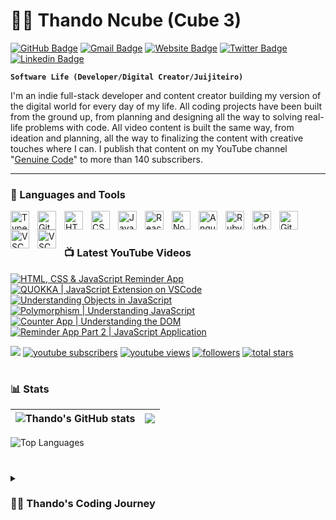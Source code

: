 # 🤼‍♂️ Thando Ncube (Cube 3)

[![GitHub Badge](https://img.shields.io/badge/-@thandoncube1-%23181717?style=flat&logo=github)](https://github.com/thandoncube1) [![Gmail Badge](https://img.shields.io/badge/-ncubethando20@gmail.com-c14438?style=flat&logo=Gmail&logoColor=white&link=mailto:ncubethando20@gmail.com)](mailto:ncubethando20@gmail.com) [![Website Badge](https://img.shields.io/website?color=0ab9e6&style=flat&up_message=portfolio.runakodesigns.com&url=http%3A%2F%2Fportfolio.runakodesigns.com%2F)](https://portfolio.runakodesigns.com) [![Twitter Badge](https://img.shields.io/badge/-@thandotwitter-1ca0f1?style=flat-square&labelColor=1ca0f1&logo=twitter&logoColor=white&link=https://twitter.com/thandon20)](https://twitter.com/thandon20) [![Linkedin Badge](https://img.shields.io/badge/-@thandoNcube-blue?style=flat&logo=Linkedin&logoColor=white&link=https://www.linkedin.com/in/thando-ncube/)](https://www.linkedin.com/in/thando-ncube/)

**`Software Life (Developer/Digital Creator/Juijiteiro)`** 

I'm an indie full-stack developer and content creator building my version of the digital world for every day of my life. All coding projects have been built from the ground up, from planning and designing all the way to solving real-life problems with code. All video content is built the same way, from ideation and planning, all the way to finalizing the content with creative touches where I can. I publish that content on my YouTube channel "[Genuine Code](https://www.youtube.com/@genuinecode3097)" to more than 140 subscribers.
 
---

### 🧰 Languages and Tools

<img align="left" alt="TypeScript" width="30px" style="padding-right:10px;" src="https://cdn.jsdelivr.net/gh/devicons/devicon/icons/typescript/typescript-plain.svg" />
<img align="left" alt="Git" width="30px" style="padding-right:10px;" src="https://cdn.jsdelivr.net/gh/devicons/devicon/icons/git/git-original.svg" />
<img align="left" alt="HTML" width="30px" style="padding-right:10px;" src="https://cdn.jsdelivr.net/gh/devicons/devicon/icons/html5/html5-plain.svg" />
<img align="left" alt="CSS" width="30px" style="padding-right:10px;" src="https://cdn.jsdelivr.net/gh/devicons/devicon/icons/css3/css3-plain.svg" />
<img align="left" alt="JavaScript" width="30px" style="padding-right:10px;" src="https://cdn.jsdelivr.net/gh/devicons/devicon/icons/javascript/javascript-plain.svg" />
<img align="left" alt="React" width="30px" style="padding-right:10px;" src="https://cdn.jsdelivr.net/gh/devicons/devicon/icons/react/react-original.svg" />
<img align="left" alt="NodeJS" width="30px" style="padding-right:10px;" src="https://cdn.jsdelivr.net/gh/devicons/devicon/icons/nodejs/nodejs-original.svg" />
<img align="left" alt="Angular" width="30px" style="padding-right:10px;" src="https://cdn.jsdelivr.net/gh/devicons/devicon/icons/angularjs/angularjs-plain.svg" />
<img align="left" alt="Ruby" width="30px" style="padding-right:10px;" src="https://cdn.jsdelivr.net/gh/devicons/devicon@latest/icons/ruby/ruby-plain.svg" />
<img align="left" alt="Python" width="30px" style="padding-right:10px;" src="https://cdn.jsdelivr.net/gh/devicons/devicon/icons/python/python-plain.svg" />
<img align="left" alt="GitHub" width="30px" style="padding-right:10px;" src="https://cdn.jsdelivr.net/gh/devicons/devicon/icons/github/github-original.svg" />
<img align="left" alt="VSCode" width="30px" style="padding-right:10px;" src="https://cdn.jsdelivr.net/gh/devicons/devicon@latest/icons/vscode/vscode-original.svg" />
<img align="left" alt="VSCode" width="30px" style="padding-right:10px;" src="https://cdn.jsdelivr.net/gh/devicons/devicon@latest/icons/materialui/materialui-plain.svg" />
<br />

#

### 📺 Latest YouTube Videos

<!-- BEGIN YOUTUBE-CARDS -->
[![HTML, CSS & JavaScript Reminder App](https://ytcards.demolab.com/?id=wBp9-Tv8zJI&title=HTML+CSS+JavaScript+Reminder+App&lang=en&timestamp=1626580800&background_color=%230d1117&title_color=%23ffffff&stats_color=%23dedede&max_title_lines=1&width=250&border_radius=5&duration=395 "HTML, CSS & JavaScript Reminder App")](https://www.youtube.com/watch?v=wBp9-Tv8zJI)
[![QUOKKA | JavaScript Extension on VSCode](https://ytcards.demolab.com/?id=MtOgXIdkzOY&title=QUOKKA+|+JavaScript+Extension+on+VSCode&lang=en&timestamp=1625457600&background_color=%230d1117&title_color=%23ffffff&stats_color=%23dedede&max_title_lines=1&width=250&border_radius=5&duration=32 "QUOKKA | JavaScript Extension on VSCode")](https://www.youtube.com/watch?v=MtOgXIdkzOY)
[![Understanding Objects in JavaScript](https://ytcards.demolab.com/?id=kSBVQ4q6yBU&title=Understanding+Objects+in+JavaScript&lang=en&timestamp=1622174400&background_color=%230d1117&title_color=%23ffffff&stats_color=%23dedede&max_title_lines=1&width=250&border_radius=5&duration=55 "Understanding Objects in JavaScript")](https://www.youtube.com/watch?v=kSBVQ4q6yBU)
[![Polymorphism | Understanding JavaScript](https://ytcards.demolab.com/?id=CfOrvLI5Blc&title=Polymorphism+|+Understanding+JavaScript&lang=en&timestamp=1623556800&background_color=%230d1117&title_color=%23ffffff&stats_color=%23dedede&max_title_lines=1&width=250&border_radius=5&duration=33 "Polymorphism | Understanding JavaScript")](https://www.youtube.com/watch?v=CfOrvLI5Blc)
[![Counter App | Understanding the DOM](https://ytcards.demolab.com/?id=XKO-SHideF4&title=Counter+App+|+Understanding+the+DOM&lang=en&timestamp=1623643200&background_color=%230d1117&title_color=%23ffffff&stats_color=%23dedede&max_title_lines=1&width=250&border_radius=5&duration=792 "Counter App | Understanding the DOM")](https://www.youtube.com/watch?v=XKO-SHideF4)
[![Reminder App Part 2 | JavaScript Application](https://ytcards.demolab.com/?id=j5QR1GumLL4&title=Reminder+App+Part+2+|+JavaScript+Application&lang=en&timestamp=1626840000&background_color=%230d1117&title_color=%23ffffff&stats_color=%23dedede&max_title_lines=1&width=250&border_radius=5&duration=50 "Reminder App Part 2 | JavaScript Application")](https://www.youtube.com/watch?v=j5QR1GumLL4)
<!-- END YOUTUBE-CARDS -->

   <p align="left">
      <a href="https://www.youtube.com/@genuinecode3097?sub_confirmation=1">
         <img src="https://custom-icon-badges.demolab.com/badge/-Subscribe%20For%20More-red?style=for-the-badge&logo=video&logoColor=white"/></a>
      <a href="https://www.youtube.com/@genuinecode3097?Sub_Confirmation=1">
         <img alt="youtube subscribers" title="Subscribe to my YouTube channel" src="https://custom-icon-badges.demolab.com/youtube/channel/subscribers/UCCSDOV3aYl-BaoBOTqHB36Q?color=%23E05D44&label=SUBSCRIBE&logo=video&logoColor=white&style=for-the-badge&labelColor=CE4630"/></a> 
      <a href="https://www.youtube.com/@genuinecode3097">
         <img alt="youtube views" title="YouTube views" src="https://custom-icon-badges.demolab.com/youtube/channel/views/UCCSDOV3aYl-BaoBOTqHB36Q?color=%23E1AD0E&logo=eye&logoColor=white&style=for-the-badge&labelColor=C79600"/></a> 
      <a href="https://github.com/thandoncube1?tab=followers">
         <img alt="followers" title="Follow me on Github" src="https://custom-icon-badges.demolab.com/github/followers/thandoncube1?color=236ad3&labelColor=1155ba&style=for-the-badge&logo=person-add&label=Follow&logoColor=white"/></a>
      <a href="https://github.com/thandoncube1?tab=repositories&sort=stargazers">
         <img alt="total stars" title="Total stars on GitHub" src="https://custom-icon-badges.demolab.com/github/stars/thandoncube1?color=55960c&style=for-the-badge&labelColor=488207&logo=star"/></a>
   </p>

#

### 📊 Stats

|![Thando's GitHub stats](https://github-readme-stats-thando.vercel.app/api?username=thandoncube1&show_icons=true&theme=radical) | <a href="https://github.com/thandoncube1/github-readme-stats-thandoncube1"><img align="center" src="https://github-readme-stats-thando.vercel.app/api/top-langs/?username=thandoncube1&layout=compact&theme=radical&hide_border=true"/></a>
|-------------------------------------------------------|-------------------------------------------------------|

![Top Languages](https://github-readme-stats-thando.vercel.app/api/top-langs?username=<your-username>)

<!-- ![GitHub Streak](https://streak-stats.demolab.com?user=ForrestKnight&theme=gruvbox&border_radius=4.5) -->

#

<details>
 <summary><h3>👨‍💻 Thando's Coding Journey</h3></summary>
   I started my coding journey as a naive bootcamp student with a goal to become the most efficient engineer in this programming world - code, unix, linux, theory, algorithms and data structures. At that very moment I was introduced to React and Node.js I was literally swept from the feet, after spending countless hours working with JQuery; React seemed so cool and yet I did not understand what I was doing but that soon got overshadowed by my desire to be proficient in Frontend. A desire that landed me a Frontend software engineering job a few months after graduating from the bootcamp. However, I had another desire I had been pursuing throughout this time - YouTube content creation. But there's something that's always bothered me about my journey - abandoning my dream of being the most efficient engineer in any team, a dream that I think evryone would want to accomplish. Now I've already taken the leap into getting that education by reading making sure my Data structures are on point and I do my best to write a question everyday to stay on top of the game. In this process I also started creating YouTube videos to educate myself and everyone interested. I think with this I will definitely be pushing myself to the uncomfortable putting my skills out there for everyone to see and in the process improving my communication skills, delivery and also working on getting that exposure to connect with other creators. I'm still growing and looking forward to what 2024 is going to bring in my life.
<br/>
<p>[website]: http://runakodesigns.com/</p>
<p>[youtube]: https://youtube.com/@genuinecode3097</p>
